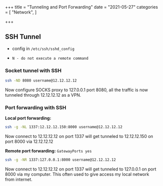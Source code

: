 +++
title = "Tunneling and Port Forwarding"
date = "2021-05-27"
categories = [
    "Network",
]

+++

## SSH Tunnel

- config in `/etc/ssh/sshd_config`

- `N - do not execute a remote command`

### Socket tunnel with SSH

```bash
ssh -ND 8080 username@12.12.12.12
```

Now configure SOCKS proxy to 127.0.0.1 port 8080, all the traffic is now tunneled through 12.12.12.12 as a VPN.

### Port forwarding with SSH

**Local port forwarding:**

```bash
ssh -g -NL 1337:12.12.12.150:8000 username@12.12.12.12
```

Now connect to 12.12.12.12 on port 1337 will get tunneled to 12.12.12.150 on port 8000 via 12.12.12.12

**Remote port forwarding:** `GatewayPorts yes`

```bash
ssh -g -NR 1337:127.0.0.1:8000 username@12.12.12.12
```

Now connect to 12.12.12.12 on port 1337 will get tunneled to 127.0.0.1 on port 8000 via my computer. This often used to give access my local network from internet.

